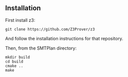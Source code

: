 ## Installation

First install z3:
```
git clone https://github.com/Z3Prover/z3
```
And follow the installation instructions for that repository.


Then, from the SMTPlan directory:
```
mkdir build
cd build
cmake ..
make
```
